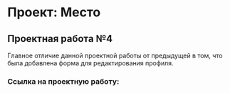 # Проект: Место

## Проектная работа №4
Главное отличие данной проектной работы от предыдущей в том, что была добавлена форма для редактирования профиля.

### Ссылка на проектную работу:


